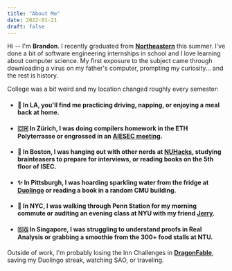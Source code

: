 ```yaml
---
title: "About Me"
date: 2022-01-21
draft: false
---
```


<!-- {{% blog-shortcode caption="AI generated image of me, December 2022" file="/images/personal.jpg" %}} -->

Hi -- I'm **Brandon**. I recently graduated from **[Northeastern](https://www.northeastern.edu/)** this summer. I've done a bit of software engineering internships in school and I love learning about computer science. My first exposure to the subject came through downloading a virus on my father's computer, prompting my curiosity... and the rest is history.

College was a bit weird and my location changed roughly every semester:

* #### 🌴 In LA, you'll find me practicing driving, napping, or enjoying a meal back at home.
* #### 🇨🇭 In Zürich, I was doing compilers homework in the ETH Polyterrasse or engrossed in an <u>[AIESEC meeting](https://aiesec.org/)</u>.
* #### 🦞 In Boston, I was hanging out with other nerds at <u>[NUHacks](https://nuhacks.io/#/eboard)</u>, studying brainteasers to prepare for interviews, or reading books on the 5th floor of ISEC.
* #### ✨ In Pittsburgh, I was hoarding sparkling water from the fridge at <u>[Duolingo](https://duolingo.com)</u> or reading a book in a random CMU building.
* #### 🗽 In NYC, I was walking through Penn Station for my morning commute or auditing an evening class at NYU with my friend <u>[Jerry](https://www.jerrykjia.com)</u>.
* #### 🇸🇬 In Singapore, I was struggling to understand proofs in Real Analysis or grabbing a smoothie from the 300+ food stalls at NTU.
<!-- * #### 🌉 In SF, TODO -->

Outside of work, I'm probably losing the Inn Challenges in [**DragonFable**](https://dragonfable.com), saving my Duolingo streak, watching SAO, or traveling.